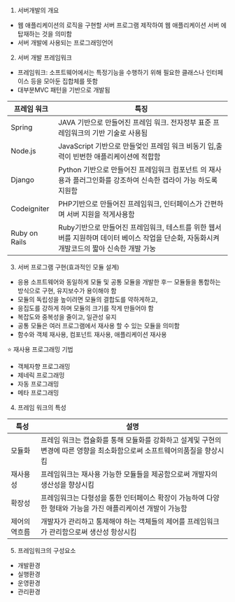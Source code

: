 1) 서버개발의 개요
- 웹 애플리케이션의 로직을 구현할 서버 프로그램 제작하여 웹 애플리케이션 서버 에 탑재하는 것을 의미함
- 서버 개발에 사용되는 프로그래밍언어
2) 서버 개발 프레임워크
- 프레임워크: 소프트웨어에서는 특정기능을 수행하기 위해 필요한  클래스나 인터페이스 등을 모아둔 집합체를 뜻함
 - 대부분MVC 패턴을 기반으로 개발됨

| 프레임 워크        | 특징                                                                               |
| ------------- | -------------------------------------------------------------------------------- |
| Spring        | JAVA 기반으로 만들어진 프레임 워크. 전자정부 표준 프레임워크의 기반 기술로 사용됨                                 |
| Node.js       | JavaScript 기반으로 만들엊인 프레임 워크 비동기 입,출력이 빈번한 애플리케이션에 적합함                            |
| Django        | Python 기반으로 만들어진 프레임워크 컴포넌트 의 재사용과 플러그인화를 강조하여 신속한 갭라이 가능 하도록 지원함                |
| Codeigniter   | PHP기반으로 만들어진 프레임워크, 인터페이스가 간편하며 서버 지원을 적게사용함                                     |
| Ruby on Rails | Ruby기반으로 만들어진 프레임워크, 테스트를 위한 웹서버를 지원하며 데이터 베이스 작업을 단순화, 자동화시켜 개발코드의 짧아 신속한 개발 가눙 |
3) 서버 프로그램 구현(효과적인 모듈 설계)
- 응용 소프트웨어와 동일하게 모듈 및 공통 모듈을 개발한 후ㅡ 모듈들을 통합하는 방식으로 구현, 유지보수가 용이해야 함
- 모듈의 독립성을 높이려면 모듈의 결합도를 약하게하고,
- 응집도를 강하게 하며 모듈의 크기를 작게 만들어야 함
- 복잡도와 중복성을 줄이고, 일관성 유지
- 공통 모듈은 여러 프로그램에서 재사용 할 수 있는 모듈을 의미함
- 함수와 객체 재사용, 컴포넌트 재사용, 애플리케이션 재사용

⭐ 재사용 프로그래밍 기법
- 객체자향 프로그래밍
- 제네릭 프로그래밍
- 자동 프로그래밍
- 메타 프로그래밍

4) 프레임 워크의 특성

| 특성      | 설명                                                                  |
| ------- | ------------------------------------------------------------------- |
| 모듈화     | 프레임 워크는 캡슐화를 통해 모듈화를 강화하고 설계및 구현의 변경에 따른 영향을 최소화함으로써 소프트웨어의품질을 향상시킴 |
| 재사용성    | 프레임워크는 재사용 가능한 모듈들을 제공함으로써 개발자의 생산성을 향상시킴                           |
| 확장성     | 프레임워크는 다형성을 통한 인터페이스 확장이 가능하여 다양한 형태와 가능을 가진 애플리케이션 개발이 가능함         |
| 제어의 역흐름 | 개발자가 관리하고 통제해야 하는 객체들의 제어를 프레임워크가 관리함으로써 생산성 항상시킴                   |
5) 프레임워크의 구성요소
 - 개발환경
 - 실행환경
 - 운영환경
 - 관리환경
